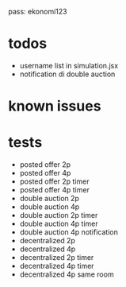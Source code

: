 pass: ekonomi123

# todos

- username list in simulation.jsx
- notification di double auction

# known issues

# tests

- posted offer 2p
- posted offer 4p
- posted offer 2p timer
- posted offer 4p timer
- double auction 2p
- double auction 4p
- double auction 2p timer
- double auction 4p timer
- double auction 4p notification
- decentralized 2p
- decentralized 4p
- decentralized 2p timer
- decentralized 4p timer
- decentralized 4p same room
